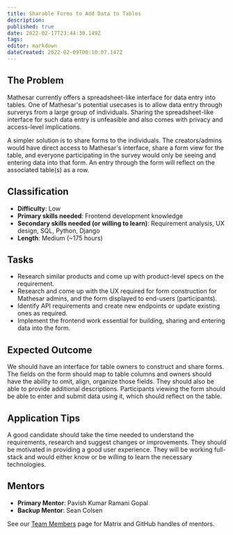 ```yaml
---
title: Sharable Forms to Add Data to Tables
description: 
published: true
date: 2022-02-17T23:44:30.149Z
tags: 
editor: markdown
dateCreated: 2022-02-09T00:10:07.147Z
---
```


## The Problem
Mathesar currently offers a spreadsheet-like interface for data entry into tables. One of Mathesar's potential usecases is to allow data entry through surverys from a large group of individuals. Sharing the spreadsheet-like interface for such data entry is unfeasible and also comes with privacy and access-level implications.

A simpler solution is to share forms to the individuals. The creators/admins would have direct access to Mathesar's interface, share a form view for the table, and everyone participating in the survey would only be seeing and entering data into that form. An entry through the form will reflect on the associated table(s) as a row.

## Classification

- **Difficulty**: Low
- **Primary skills needed**: Frontend development knowledge
- **Secondary skills needed (or willing to learn)**: Requirement analysis, UX design, SQL, Python, Django
- **Length**: Medium (~175 hours)

## Tasks
- Research similar products and come up with product-level specs on the requirement.
- Research and come up with the UX required for form construction for Mathesar admins, and the form displayed to end-users (participants).
- Identify API requirements and create new endpoints or update existing ones as required.
- Implement the frontend work essential for building, sharing and entering data into the form.

## Expected Outcome
We should have an interface for table owners to construct and share forms. The fields on the form should map to table columns and owners should have the ability to omit, align, organize those fields. They should also be able to provide additional descriptions. Participants viewing the form should be able to enter and submit data using it, which should reflect on the table.

## Application Tips
A good candidate should take the time needed to understand the requirements, research and suggest changes or improvements. They should be motivated in providing a good user experience. They will be working full-stack and would either know or be willing to learn the necessary technologies.

## Mentors
- **Primary Mentor**: Pavish Kumar Ramani Gopal
- **Backup Mentor**: Sean Colsen

See our [Team Members](/en/team/members) page for Matrix and GitHub handles of mentors.
